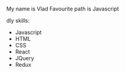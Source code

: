 My name is Vlad 
Favourite path is Javascript



dly skills:
* Javascript
* HTML
* CSS
* React
* JQuery
* Redux

